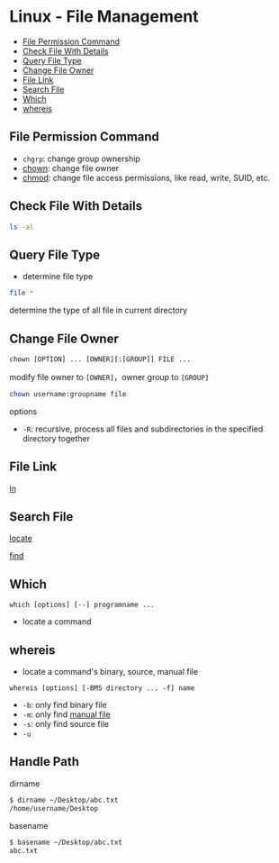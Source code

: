 # Linux - File Management

* [File Permission Command](#file-permission-command)
* [Check File With Details](#check-file-with-details)
* [Query File Type](#query-file-type)
* [Change File Owner](#change-file-owner)
* [File Link](#file-link)
* [Search File](#search-file)
* [Which](#which)
* [whereis](#whereis)

## File Permission Command

- `chgrp`: change group ownership
- [chown](linux-command-chown.md): change file owner
- [chmod](linux-command-chmod.md): change file access permissions, like read, write, SUID, etc. 

## Check File With Details

```sh
ls -al
```

## Query File Type

- determine file type

```bash
file *
```
determine the type of all file in current directory

## Change File Owner

`chown [OPTION] ... [OWNER][:[GROUP]] FILE ...`

modify file owner to `[OWNER]`，owner group to `[GROUP]`

```bash
chown username:groupname file
```

options

- `-R`: recursive, process all files and subdirectories in the specified directory together

## File Link

[ln](linux-ln.md)

## Search File

[locate](linux-locate.md)

[find](linux-find.md)

## Which

`which [options] [--] programname ...`

- locate a command

## whereis

- locate a command's binary, source, manual file

```shell
whereis [options] [-BMS directory ... -f] name
```

- `-b`: only find binary file
- `-m`: only find [manual file]()
- `-s`: only find source file
- `-u`

## Handle Path

dirname

```sh
$ dirname ~/Desktop/abc.txt
/home/username/Desktop
```

basename

```sh
$ basename ~/Desktop/abc.txt
abc.txt
```


